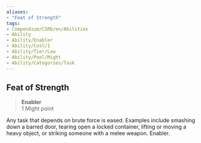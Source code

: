 ```yaml
---
aliases:
- "Feat of Strength"
tags:
- Compendium/CSRD/en/Abilities
- Ability
- Ability/Enabler
- Ability/Cost/1
- Ability/Tier/Low
- Ability/Pool/Might
- Ability/Categories/Task
---
```


  
## Feat of Strength  
>**Enabler**  
>1 Might point
  
Any task that depends on brute force is eased. Examples include smashing down a barred door, tearing open a locked container, lifting or moving a heavy object, or striking someone with a melee weapon. Enabler.